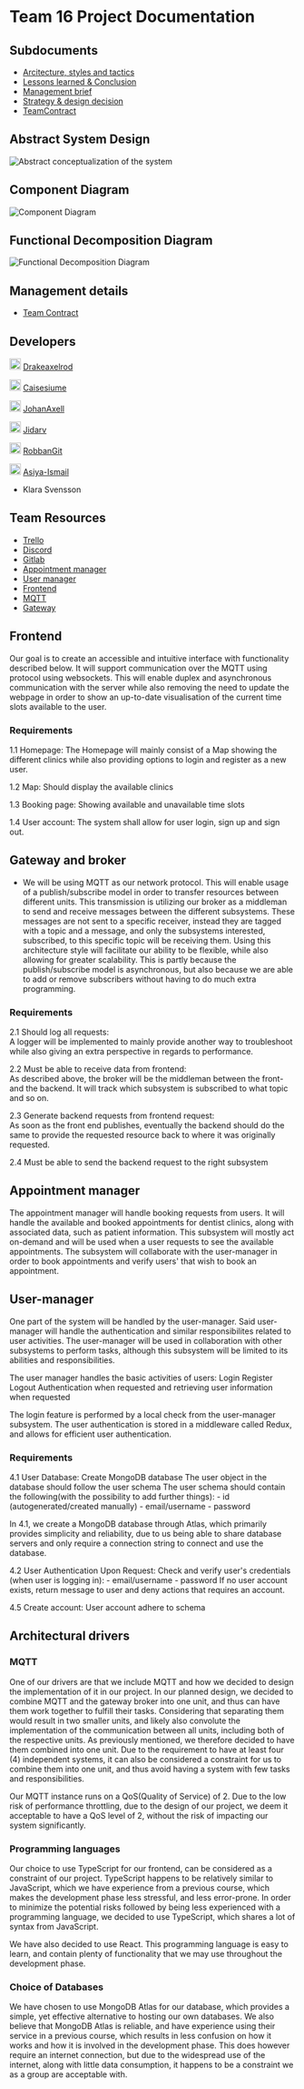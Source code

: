 # Team 16 Project Documentation

## Subdocuments

- [Arcitecture, styles and tactics](https://git.chalmers.se/courses/dit355/test-teams-formation/team-16/team-16-project-documentation/-/blob/main/subdocs/Architecture,%20styles%20and%20tactics.md)
- [Lessons learned & Conclusion](https://git.chalmers.se/courses/dit355/test-teams-formation/team-16/team-16-project-documentation/-/blob/main/subdocs/Lessons%20learned%20&%20Conclusion.md)
- [Management brief](https://git.chalmers.se/courses/dit355/test-teams-formation/team-16/team-16-project-documentation/-/blob/main/subdocs/Management%20brief.md)
- [Strategy & design decision](https://git.chalmers.se/courses/dit355/test-teams-formation/team-16/team-16-project-documentation/-/blob/main/subdocs/Strategy%20&%20design%20decision.md)
- [TeamContract](https://git.chalmers.se/courses/dit355/test-teams-formation/team-16/team-16-project-documentation/-/blob/main/subdocs/TeamContract.md)


## **Abstract** System Design

![Abstract conceptualization of the system](./diagrams/abstract-design.png)

## Component Diagram

![Component Diagram](./diagrams/component-diagram.png)

## Functional Decomposition Diagram

![Functional Decomposition Diagram](./diagrams/FunctionalDecomposition.png)

## Management details
- [Team Contract](./subdocs/TeamContract.md)
## Developers <a name="developers"></a>

<img src="https://avatars.githubusercontent.com/u/51012876?v=4" alt="Profile Picture DrakeAxelrod" width="20"/> [Drakeaxelrod](https://github.com/Drakeaxelrod)

<img src="https://avatars.githubusercontent.com/u/71592942?s=40&v=4" alt="Profile Picture Caisesiume" width="20"/> [Caisesiume](https://github.com/Caisesiume)

<img src="https://avatars.githubusercontent.com/u/71591829?v=4" alt="Profile Picture JohanAxell" width="20"/> [JohanAxell](https://github.com/johanaxell)

<img src="https://avatars.githubusercontent.com/u/81258179?v=4" alt="Profile Picture Jidarv" width="20"/> [Jidarv](https://github.com/Jidarv)

<img src="https://avatars.githubusercontent.com/u/81112288?v=4" alt="Profile Picture RobbanGit" width="20"/> [RobbanGit](https://github.com/RobbanGit)

<img src="https://avatars.githubusercontent.com/u/72571860?v=4" alt="Profile Picture Asiya-Ismail" width="20"/> [Asiya-Ismail](https://github.com/Asiya-Ismail)

- Klara Svensson

## Team Resources <a name="team resources"></a>

- [Trello](https://trello.com/b/Supm1hiE/dit355-group-16)
- [Discord](https://discord.gg/Xd6E9Nr2qP)
- [Gitlab]()
- [Appointment manager](https://git.chalmers.se/courses/dit355/test-teams-formation/team-16/team-16-project-booker)
- [User manager](https://git.chalmers.se/courses/dit355/test-teams-formation/team-16/team-16-project-authentication)
- [Frontend](https://git.chalmers.se/courses/dit355/test-teams-formation/team-16/frontend)
- [MQTT](https://git.chalmers.se/courses/dit355/test-teams-formation/team-16/team-16-project)
- [Gateway](https://git.chalmers.se/courses/dit355/test-teams-formation/team-16/team-16-gateway)

## Frontend

Our goal is to create an accessible and intuitive interface with functionality described below. It will support communication over the MQTT using protocol using websockets. This will enable duplex and asynchronous communication with the server while also removing the need to update the webpage in order to show an up-to-date visualisation of the current time slots available to the user.

### Requirements

1.1 Homepage: The Homepage will mainly consist of a Map showing the different clinics while also providing options to login and register as a new user.

1.2 Map: Should display the available clinics

1.3 Booking page: Showing available and unavailable time slots

1.4 User account: The system shall allow for user login, sign up and sign out. 

## Gateway and broker

- We will be using MQTT as our network protocol. This will enable usage of a publish/subscribe model in order to transfer resources between different units. This transmission is utilizing our broker as a middleman to send and receive messages between the different subsystems. These messages are not sent to a specific receiver, instead they are tagged with a topic and a message, and only the subsystems interested, subscribed, to this specific topic will be receiving them.
  Using this architecture style will facilitate our ability to be flexible, while also allowing for greater scalability. This is partly because the publish/subscribe model is asynchronous, but also because we are able to add or remove subscribers without having to do much extra programming. 

### Requirements

2.1 Should log all requests:  
A logger will be implemented to mainly provide another way to troubleshoot while also giving an extra perspective in regards to performance.

2.2 Must be able to receive data from frontend:  
As described above, the broker will be the middleman between the front- and the backend. It will track which subsystem is subscribed to what topic and so on.

2.3 Generate backend requests from frontend request:  
As soon as the front end publishes, eventually the backend should do the same to provide the requested resource back to where it was originally requested.

2.4 Must be able to send the backend request to the right subsystem

## Appointment manager

The appointment manager will handle booking requests from users. It will handle the available and booked appointments for dentist clinics, along with associated data, such as patient information. This subsystem will mostly act on-demand and will be used when a user requests to see the available appointments. The subsystem will collaborate with the user-manager in order to book appointments and verify users' that wish to book an appointment.

## User-manager

One part of the system will be handled by the user-manager. Said user-manager will handle the authentication and similar responsibilites related to user activities.
The user-manager will be used in collaboration with other subsystems to perform tasks, although this subsystem will be limited to its abilities and responsibilities.

The user manager handles the basic activities of users:
Login
Register
Logout
Authentication when requested and retrieving user information when requested

The login feature is performed by a local check from the user-manager subsystem.
The user authentication is stored in a middleware called Redux, and allows for efficient user authentication.

### Requirements

4.1 User Database:
Create MongoDB database
The user object in the database should follow the user schema
The user schema should contain the following(with the possibility to add further things): - id (autogenerated/created manually) - email/username - password

In 4.1, we create a MongoDB database through Atlas, which primarily provides simplicity and reliability, due to us being able to share database servers and only require a connection string to connect and use the database.

4.2 User Authentication Upon Request:
Check and verify user's credentials (when user is logging in): - email/username - password
If no user account exists, return message to user and deny actions that requires an account.


4.5 Create account:
User account adhere to schema

## Architectural drivers

### MQTT

One of our drivers are that we include MQTT and how we decided to design the implementation of it in our project. In our planned design, we decided to combine MQTT and the gateway broker into one unit, and thus can have them work together to fulfill their tasks. Considering that separating them would result in two smaller units, and likely also convolute the implementation of the communication between all units, including both of the respective units. As previously mentioned, we therefore decided to have them combined into one unit.
Due to the requirement to have at least four (4) independent systems, it can also be considered a constraint for us to combine them into one unit, and thus avoid having a system with few tasks and responsibilities.

Our MQTT instance runs on a QoS(Quality of Service) of 2. Due to the low risk of performance throttling, due to the design of our project, we deem it acceptable to have a QoS level of 2, without the risk of impacting our system significantly.

### Programming languages

Our choice to use TypeScript for our frontend, can be considered as a constraint of our project. TypeScript happens to be relatively similar to JavaScript, which we have experience from a previous course, which makes the development phase less stressful, and less error-prone. In order to minimize the potential risks followed by being less experienced with a programming language, we decided to use TypeScript, which shares a lot of syntax from JavaScript.

We have also decided to use React. This programming language is easy to learn, and contain plenty of functionality that we may use throughout the development phase.

### Choice of Databases

We have chosen to use MongoDB Atlas for our database, which provides a simple, yet effective alternative to hosting our own databases. We also believe that MongoDB Atlas is reliable, and have experience using their service in a previous course, which results in less confusion on how it works and how it is involved in the development phase.
This does however require an internet connection, but due to the widespread use of the internet, along with little data consumption, it happens to be a constraint we as a group are acceptable with.
